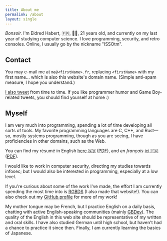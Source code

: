 ```yaml
---
title: About me
permalink: /about
layout: single
---
```


<p itemscope itemtype="https://schema.org/Person">
	<i>Bonsoir.</i> I'm <span itemprop="givenName">Eldred</span> <span itemprop="familyName">Habert</span>, 🇫🇷, <span itemprop="gender" value="male">👨‍🎓</span>, <span itemprop="birthDate" content="1998">21 years old</span>, and currently on my last year of studying computer science. I love programming, security, and retro consoles. Online, I usually go by the nickname "ISSOtm".
</p>

## Contact

You may e-mail me at <code>me@&lt;firstName&gt;.fr</code>, replacing <code>&lt;firstName&gt;</code> with my first name... which is also this website's domain name. (Simple anti-spam measure, I hope you understand.)

[I also tweet](https://twitter.com/issotm) from time to time. If you like programmer humor and Game Boy-related tweets, you should find yourself at home :)

## Myself

I am very much into programming, spending a lot of time developing all sorts of tools. My favorite programming languages are C, C++, and Rust—so, mostly systems programming, though as you are seeing, I have proficiencies in other domains, such as the Web.

You can find my résumé in English [here 🇬🇧](/cv/en) ([PDF](/cv/en.pdf)), and *en français* [ici 🇫🇷](/cv/fr) ([PDF](/cv/fr.pdf)).

I would like to work in computer security, directing my studies towards infosec; but I would also be interested in programming, especially at a low level.

If you're curious about some of the work I've made, the effort I am currently spending the most time into is [RGBDS](https://rgbds.gbdev.io) (I also made that website!). You can also check out my [GitHub profile](https://github.com/ISSOtm) for more of my work!

My mother tongue may be French, but I practice English on a daily basis, chatting with active English-speaking communities (mainly [GBDev](https://gbdev.io)). The quality of the English in this web site should be representative of my written and oral skills. I have also studied German until high school, but haven't had a chance to practice it since then. Finally, I am currently learning the basics of Japanese.

